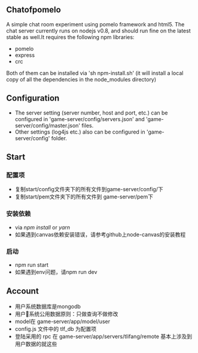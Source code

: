 ## Chatofpomelo

A simple chat room experiment using pomelo framework and html5.
The chat server currently runs on nodejs v0.8, and should run fine on the latest stable as well.It requires the following npm libraries:
- pomelo
- express
- crc

Both of them can be installed via 'sh npm-install.sh' (it will install a local copy of all the dependencies in the node_modules directory)

## Configuration

 * The server setting (server number, host and port, etc.) can be configured in 'game-server/config/servers.json' and 'game-server/config/master.json' files.
 * Other settings (log4js etc.) also can be configured in 'game-server/config' folder.


## Start
### 配置项
  * 复制start/config文件夹下的所有文件到game-server/config/下
  * 复制start/pem文件夹下的所有文件到 game-server/pem下
### 安装依赖
  * via *npm install* or *yarn*
  * 如果遇到canvas依赖安装错误，请参考github上node-canvas的安装教程
### 启动
  * npm run start
  * 如果遇到env问题，请npm run dev

## Account
* 用户系统数据库是mongodb
* 用户系统公用数据原则：只做查询不做修改
* model在 game-server/app/model/user
* config.js 文件中的 tlf_db 为配置项
* 登陆采用的 rpc 在 game-server/app/servers/tlifang/remote
基本上涉及到用户数据的就这些

